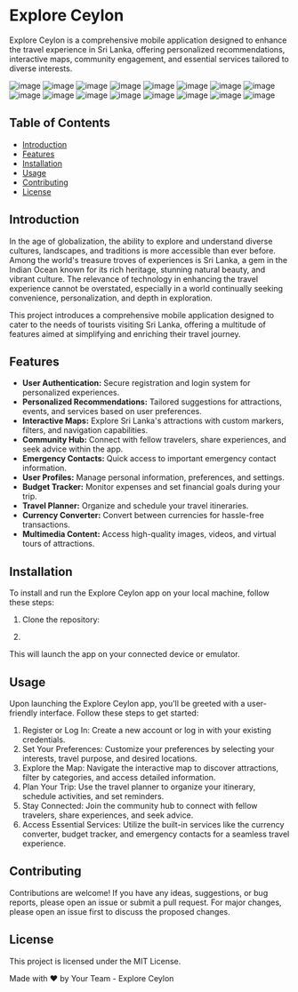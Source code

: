 # Explore Ceylon

Explore Ceylon is a comprehensive mobile application designed to enhance the travel experience in Sri Lanka, offering personalized recommendations, interactive maps, community engagement, and essential services tailored to diverse interests.

![image](https://github.com/YvanThrimawithana/Explore-Ceylon-Group-B1-Project/assets/132426595/84e728ef-0cfb-49e8-938e-f52c9812687a)
![image](https://github.com/YvanThrimawithana/Explore-Ceylon-Group-B1-Project/assets/132426595/81f8b8ca-3f51-45eb-828f-f2cf36157410)
![image](https://github.com/YvanThrimawithana/Explore-Ceylon-Group-B1-Project/assets/132426595/9ce8ede0-b379-4b15-b32d-7e935150a254)
![image](https://github.com/YvanThrimawithana/Explore-Ceylon-Group-B1-Project/assets/132426595/9d65f012-ccc4-4c43-beeb-57a5b25aba60)
![image](https://github.com/YvanThrimawithana/Explore-Ceylon-Group-B1-Project/assets/132426595/6ca81d06-d917-404a-9727-db966b67977b)
![image](https://github.com/YvanThrimawithana/Explore-Ceylon-Group-B1-Project/assets/132426595/31e07978-5798-4e91-81f2-70e431098eda)
![image](https://github.com/YvanThrimawithana/Explore-Ceylon-Group-B1-Project/assets/132426595/0ef782b5-1405-4ae5-8606-460c9b634604)
![image](https://github.com/YvanThrimawithana/Explore-Ceylon-Group-B1-Project/assets/132426595/b645393d-49eb-49a4-b139-9f53412865d4)
![image](https://github.com/YvanThrimawithana/Explore-Ceylon-Group-B1-Project/assets/132426595/aeda9780-fd1c-41bb-a9ac-3152295540e8)
![image](https://github.com/YvanThrimawithana/Explore-Ceylon-Group-B1-Project/assets/132426595/32a6b072-1d91-45b2-9a0e-222e64076751)
![image](https://github.com/YvanThrimawithana/Explore-Ceylon-Group-B1-Project/assets/132426595/2279c297-564a-4b7c-9e91-26064eeb9957)
![image](https://github.com/YvanThrimawithana/Explore-Ceylon-Group-B1-Project/assets/132426595/d7425269-235e-43cc-b4f0-b38437a1425d)
![image](https://github.com/YvanThrimawithana/Explore-Ceylon-Group-B1-Project/assets/132426595/66ff5764-793a-4a55-a12c-6223f8e3d834)
![image](https://github.com/YvanThrimawithana/Explore-Ceylon-Group-B1-Project/assets/132426595/82eb57d0-6214-4cac-b1fb-0e02f27b12a0)
![image](https://github.com/YvanThrimawithana/Explore-Ceylon-Group-B1-Project/assets/132426595/b8b83deb-10fa-406c-a995-fcee947aac78)
![image](https://github.com/YvanThrimawithana/Explore-Ceylon-Group-B1-Project/assets/132426595/a1d05c30-3029-4294-9440-9fd194563844)



## Table of Contents

- [Introduction](#introduction)
- [Features](#features)
- [Installation](#installation)
- [Usage](#usage)
- [Contributing](#contributing)
- [License](#license)

## Introduction

In the age of globalization, the ability to explore and understand diverse cultures, landscapes, and traditions is more accessible than ever before. Among the world's treasure troves of experiences is Sri Lanka, a gem in the Indian Ocean known for its rich heritage, stunning natural beauty, and vibrant culture. The relevance of technology in enhancing the travel experience cannot be overstated, especially in a world continually seeking convenience, personalization, and depth in exploration.

This project introduces a comprehensive mobile application designed to cater to the needs of tourists visiting Sri Lanka, offering a multitude of features aimed at simplifying and enriching their travel journey.

## Features

- **User Authentication:** Secure registration and login system for personalized experiences.
- **Personalized Recommendations:** Tailored suggestions for attractions, events, and services based on user preferences.
- **Interactive Maps:** Explore Sri Lanka's attractions with custom markers, filters, and navigation capabilities.
- **Community Hub:** Connect with fellow travelers, share experiences, and seek advice within the app.
- **Emergency Contacts:** Quick access to important emergency contact information.
- **User Profiles:** Manage personal information, preferences, and settings.
- **Budget Tracker:** Monitor expenses and set financial goals during your trip.
- **Travel Planner:** Organize and schedule your travel itineraries.
- **Currency Converter:** Convert between currencies for hassle-free transactions.
- **Multimedia Content:** Access high-quality images, videos, and virtual tours of attractions.

## Installation

To install and run the Explore Ceylon app on your local machine, follow these steps:

1. Clone the repository:

2. 
This will launch the app on your connected device or emulator.

## Usage

Upon launching the Explore Ceylon app, you'll be greeted with a user-friendly interface. Follow these steps to get started:

1. Register or Log In: Create a new account or log in with your existing credentials.
2. Set Your Preferences: Customize your preferences by selecting your interests, travel purpose, and desired locations.
3. Explore the Map: Navigate the interactive map to discover attractions, filter by categories, and access detailed information.
4. Plan Your Trip: Use the travel planner to organize your itinerary, schedule activities, and set reminders.
5. Stay Connected: Join the community hub to connect with fellow travelers, share experiences, and seek advice.
6. Access Essential Services: Utilize the built-in services like the currency converter, budget tracker, and emergency contacts for a seamless travel experience.

## Contributing

Contributions are welcome! If you have any ideas, suggestions, or bug reports, please open an issue or submit a pull request. For major changes, please open an issue first to discuss the proposed changes.

## License

This project is licensed under the MIT License.

Made with ❤️ by Your Team - Explore Ceylon


